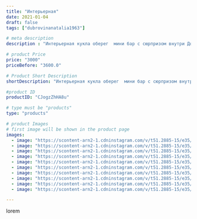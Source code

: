 ```yaml
---
title: "Интерьерная"
date: 2021-01-04
draft: false
tags: ["dubrovinanatalia1963"]

# meta description
description : "Интерьерная кукла оберег  мини бар с сюрпризом внутри Домовой Харитон,ручная работа,высота куклы в сидячем положении 48 см,высота всей куклы 68 см."

# product Price
price: "3000"
priceBefore: "3600.0"

# Product Short Description
shortDescription: "Интерьерная кукла оберег  мини бар с сюрпризом внутри Домовой Харитон,ручная работа,высота куклы в сидячем положении 48 см,высота всей куклы 68 см."

#product ID
productID: "CJogzZhHA8u"

# type must be "products"
type: "products"

# product Images
# first image will be shown in the product page
images:
  - image: "https://scontent-arn2-1.cdninstagram.com/v/t51.2885-15/e35/135433253_881993522615807_7796043914686667284_n.jpg?_nc_ht=scontent-arn2-1.cdninstagram.com&_nc_cat=111&_nc_ohc=dAeBoaY2oFwAX8hPLK9&se=7&tp=1&oh=d4bd398feaf75326c7dbd4a4d8082ff7&oe=6060CC38&ig_cache_key=MjQ3OTM3NTg2MDg1ODA2Mjc2NA%3D%3D.2"
  - image: "https://scontent-arn2-1.cdninstagram.com/v/t51.2885-15/e35/135676742_398610731249558_6620139607766496624_n.jpg?_nc_ht=scontent-arn2-1.cdninstagram.com&_nc_cat=102&_nc_ohc=GjeBfmTyn4kAX-pN9Bj&se=7&tp=1&oh=4d0504cd2bccb78d046fe0565f8635bd&oe=60605015&ig_cache_key=MjQ3OTM3NTg2MDk2NzA5ODcwOQ%3D%3D.2"
  - image: "https://scontent-arn2-1.cdninstagram.com/v/t51.2885-15/e35/135023968_2842620102684087_2255863617457686825_n.jpg?_nc_ht=scontent-arn2-1.cdninstagram.com&_nc_cat=103&_nc_ohc=HSwCfrOJYy0AX_gbJi9&se=7&tp=1&oh=2bb134eb424856605f0bbf902c62cee9&oe=605E5794&ig_cache_key=MjQ3OTM3NTg2MDkyNTEyNjIzNQ%3D%3D.2"
  - image: "https://scontent-arn2-1.cdninstagram.com/v/t51.2885-15/e35/135773144_697924714246782_1062561817810089641_n.jpg?_nc_ht=scontent-arn2-1.cdninstagram.com&_nc_cat=106&_nc_ohc=Q7e_FDRllrkAX9Zv2g9&se=7&tp=1&oh=87b8f86387471ddcddbd9430ae184287&oe=6060B262&ig_cache_key=MjQ3OTM3NTg2MDg3NDgxOTk5Mg%3D%3D.2"
  - image: "https://scontent-arn2-1.cdninstagram.com/v/t51.2885-15/e35/135614594_735088420446433_7832939629993990594_n.jpg?_nc_ht=scontent-arn2-1.cdninstagram.com&_nc_cat=101&_nc_ohc=edZUmBYL1FQAX8jPQFN&se=7&tp=1&oh=3390755f8f4e7e5958cad5239c6bde1c&oe=6060B19A&ig_cache_key=MjQ3OTM3NTg2MDkwODMxODg0NA%3D%3D.2"
  - image: "https://scontent-arn2-1.cdninstagram.com/v/t51.2885-15/e35/136357456_1068417416967745_477042318709817871_n.jpg?_nc_ht=scontent-arn2-1.cdninstagram.com&_nc_cat=101&_nc_ohc=FxHtHFTUXTMAX9B6hx3&se=7&tp=1&oh=0e4a6053cd4342ef67b674e47cc3c0c2&oe=605F9F57&ig_cache_key=MjQ3OTM3NTg2MDg3NDgzMTY4Mw%3D%3D.2"
  - image: "https://scontent-arn2-1.cdninstagram.com/v/t51.2885-15/e35/136193025_836534147194705_1878336104827008602_n.jpg?_nc_ht=scontent-arn2-1.cdninstagram.com&_nc_cat=101&_nc_ohc=zBNoX85s9C0AX_q5REK&se=7&tp=1&oh=34cbf78f74935756ba52b1404ccc1f77&oe=605FC12F&ig_cache_key=MjQ3OTM3NTg2MDg5OTg3NTk5Mw%3D%3D.2"
  - image: "https://scontent-arn2-1.cdninstagram.com/v/t51.2885-15/e35/135141279_274454934064626_4410499118820760293_n.jpg?_nc_ht=scontent-arn2-1.cdninstagram.com&_nc_cat=106&_nc_ohc=OXmCXVdYqIAAX-1vld8&se=7&tp=1&oh=c1a8b67e891cf94904e027914dac4a0c&oe=605F3D28&ig_cache_key=MjQ3OTM3NTg2MDg5MTUwMjYyMw%3D%3D.2"
  - image: "https://scontent-arn2-1.cdninstagram.com/v/t51.2885-15/e35/135267721_198241822027060_7671773770159327174_n.jpg?_nc_ht=scontent-arn2-1.cdninstagram.com&_nc_cat=104&_nc_ohc=fYMWHPu_4zIAX_ljsS6&se=7&tp=1&oh=bbc00d0dbc99aa1d814561af76154df9&oe=605F4F51&ig_cache_key=MjQ3OTM3NTg2MDk5MjA2ODgxOQ%3D%3D.2"
  - image: "https://scontent-arn2-1.cdninstagram.com/v/t51.2885-15/e35/135011691_225184775771937_4661640393561009008_n.jpg?_nc_ht=scontent-arn2-1.cdninstagram.com&_nc_cat=109&_nc_ohc=aINr25zHkqcAX-ejLbU&se=7&tp=1&oh=8c5f411f26ab7f3b7c7ea48688a38c82&oe=605F4506&ig_cache_key=MjQ3OTM3NTg2MDkxNjc0MzYxOA%3D%3D.2"

---
```

lorem
